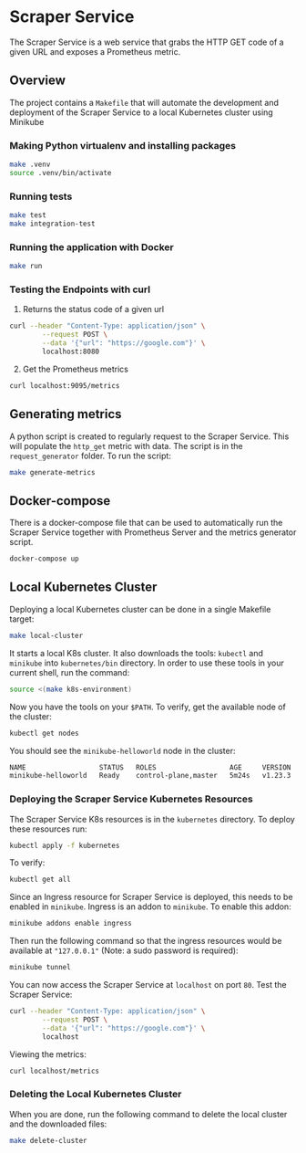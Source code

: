 Scraper Service
===============
The Scraper Service is a web service that grabs the HTTP GET code of a given URL and exposes a Prometheus metric.

Overview
--------
The project contains a `Makefile` that will automate the development and deployment of the Scraper Service to a local Kubernetes cluster using Minikube

### Making Python virtualenv and installing packages
```bash 
make .venv
source .venv/bin/activate
```

### Running tests
```bash
make test
make integration-test
```

### Running the application with Docker
```bash
make run
```

### Testing the Endpoints with curl
1. Returns the status code of a given url
```bash
curl --header "Content-Type: application/json" \
        --request POST \
        --data '{"url": "https://google.com"}' \
        localhost:8080
```
2. Get the Prometheus metrics
```bash
curl localhost:9095/metrics
```


Generating metrics
------------------
A python script is created to regularly request to the Scraper Service. This will populate the `http_get` metric with data. The script is in the `request_generator` folder. To run the script:
```bash
make generate-metrics
```

Docker-compose
--------------
There is a docker-compose file that can be used to automatically run the Scraper Service together with Prometheus Server and the metrics generator script.
```bash
docker-compose up
```

Local Kubernetes Cluster
------------------------
Deploying a local Kubernetes cluster can be done in a single Makefile target:
```bash
make local-cluster
```
It starts a local K8s cluster. It also downloads the tools: `kubectl` and `minikube` into `kubernetes/bin` directory. In order to use these tools in your current shell, run the command:
```bash
source <(make k8s-environment)
```
Now you have the tools on your `$PATH`. To verify, get the available node of the cluster:
```bash
kubectl get nodes
```
You should see the `minikube-helloworld` node in the cluster:
```bash
NAME                  STATUS   ROLES                  AGE     VERSION
minikube-helloworld   Ready    control-plane,master   5m24s   v1.23.3
```

### Deploying the Scraper Service Kubernetes Resources
The Scraper Service K8s resources is in the `kubernetes` directory. To deploy these resources run:
```bash
kubectl apply -f kubernetes
````
To verify:
```bash
kubectl get all
````
Since an Ingress resource for Scraper Service is deployed, this needs to be enabled in `minikube`. Ingress is an addon to `minikube`. To enable this addon:
```bash
minikube addons enable ingress
```
Then run the following command so that the ingress resources would be available at `"127.0.0.1"` (Note: a sudo password is required):
```bash
minikube tunnel
```
You can now access the Scraper Service at `localhost` on port `80`. Test the Scraper Service:
```bash
curl --header "Content-Type: application/json" \
        --request POST \
        --data '{"url": "https://google.com"}' \
        localhost
```
Viewing the metrics:
```bash
curl localhost/metrics
```

### Deleting the Local Kubernetes Cluster
When you are done, run the following command to delete the local cluster and the downloaded files:
```bash
make delete-cluster
```